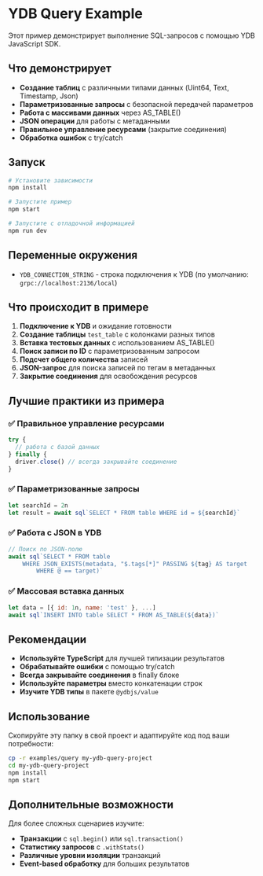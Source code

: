 # YDB Query Example

Этот пример демонстрирует выполнение SQL-запросов с помощью YDB JavaScript SDK.

## Что демонстрирует

- **Создание таблиц** с различными типами данных (Uint64, Text, Timestamp, Json)
- **Параметризованные запросы** с безопасной передачей параметров
- **Работа с массивами данных** через AS_TABLE()
- **JSON операции** для работы с метаданными
- **Правильное управление ресурсами** (закрытие соединения)
- **Обработка ошибок** с try/catch

## Запуск

```bash
# Установите зависимости
npm install

# Запустите пример
npm start

# Запустите с отладочной информацией
npm run dev
```

## Переменные окружения

- `YDB_CONNECTION_STRING` - строка подключения к YDB (по умолчанию: `grpc://localhost:2136/local`)

## Что происходит в примере

1. **Подключение к YDB** и ожидание готовности
2. **Создание таблицы** `test_table` с колонками разных типов
3. **Вставка тестовых данных** с использованием AS_TABLE()
4. **Поиск записи по ID** с параметризованным запросом
5. **Подсчет общего количества** записей
6. **JSON-запрос** для поиска записей по тегам в метаданных
7. **Закрытие соединения** для освобождения ресурсов

## Лучшие практики из примера

### ✅ Правильное управление ресурсами

```javascript
try {
  // работа с базой данных
} finally {
  driver.close() // всегда закрывайте соединение
}
```

### ✅ Параметризованные запросы

```javascript
let searchId = 2n
let result = await sql`SELECT * FROM table WHERE id = ${searchId}`
```

### ✅ Работа с JSON в YDB

```javascript
// Поиск по JSON-полю
await sql`SELECT * FROM table
    WHERE JSON_EXISTS(metadata, "$.tags[*]" PASSING ${tag} AS target
        WHERE @ == target)`
```

### ✅ Массовая вставка данных

```javascript
let data = [{ id: 1n, name: 'test' }, ...]
await sql`INSERT INTO table SELECT * FROM AS_TABLE(${data})`
```

## Рекомендации

- **Используйте TypeScript** для лучшей типизации результатов
- **Обрабатывайте ошибки** с помощью try/catch
- **Всегда закрывайте соединения** в finally блоке
- **Используйте параметры** вместо конкатенации строк
- **Изучите YDB типы** в пакете `@ydbjs/value`

## Использование

Скопируйте эту папку в свой проект и адаптируйте код под ваши потребности:

```bash
cp -r examples/query my-ydb-query-project
cd my-ydb-query-project
npm install
npm start
```

## Дополнительные возможности

Для более сложных сценариев изучите:

- **Транзакции** с `sql.begin()` или `sql.transaction()`
- **Статистику запросов** с `.withStats()`
- **Различные уровни изоляции** транзакций
- **Event-based обработку** для больших результатов
